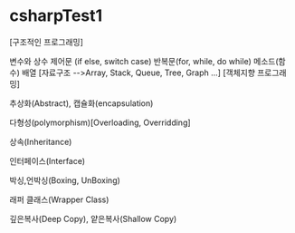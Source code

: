 # csharpTest1

[구조적인 프로그래밍]

변수와 상수
제어문 (if else, switch case)
반복문(for, while, do while)
메소드(함수)
배열 [자료구조 -->Array, Stack, Queue, Tree, Graph ...]
[객체지향 프로그래밍]

추상화(Abstract), 캡슐화(encapsulation)

다형성(polymorphism)[Overloading, Overridding]

상속(Inheritance)

인터페이스(Interface)

박싱,언박싱(Boxing, UnBoxing)

래퍼 클래스(Wrapper Class)

깊은복사(Deep Copy), 얕은복사(Shallow Copy)
